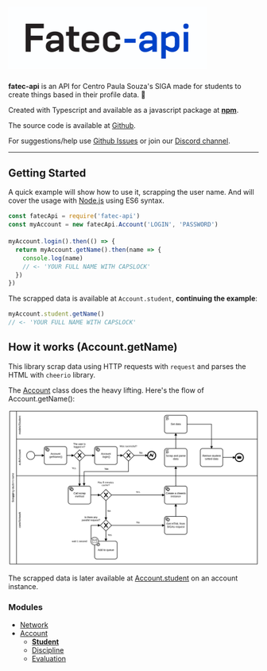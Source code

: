 <div style="width: 400px">
  <h1>
    <img src="/assets/logo.png" alt="Fatec API"/>
  </h1>
</div>

**fatec-api** is an API for Centro Paula Souza's SIGA made for students to create things based in their profile data. 🙂

Created with Typescript and available as a javascript package at [**npm**](https://www.npmjs.com/package/fatec-api).

The source code is available at [Github](https://github.com/filipemeneses/fatec-api).

For suggestions/help use [Github Issues](https://github.com/filipemeneses/fatec-api/issues) or join our [Discord channel](https://discord.gg/RUv5Kxw).

---

## Getting Started

A quick example will show how to use it, scrapping the user name. And will cover the usage with [Node.js](https://nodejs.org/en/) using ES6 syntax.

```js
const fatecApi = require('fatec-api')
const myAccount = new fatecApi.Account('LOGIN', 'PASSWORD')

myAccount.login().then(() => {
  return myAccount.getName().then(name => {
    console.log(name)
    // <- 'YOUR FULL NAME WITH CAPSLOCK'
  })
})
```

The scrapped data is available at `Account.student`, **continuing the example**: 

```js
myAccount.student.getName()
// <- 'YOUR FULL NAME WITH CAPSLOCK'
```

## How it works (Account.getName)

This library scrap data using HTTP requests with `request` and parses the HTML with `cheerio` library.

The [Account](/methods.md) class does the heavy lifting. Here's the flow of Account.getName():


![](/assets/requests.svg)

The scrapped data is later available at [Account.student](/methods/student.md) on an account instance.


### Modules

* [Network](/methods/network.md)
* [Account](/methods.md)
  * [**Student**](/methods/student.md)
  * [Discipline](/methods/discipline.md)
  * [Evaluation](/methods/evaluation.md)
  



